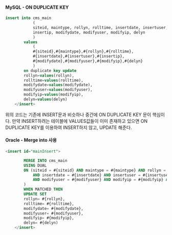 
#### MySQL - ON DUPLICATE KEY
```sql
insert into cms_main
			(
			siteid, maintype, rollyn, rolltime, insertdate, insertuser,
			insertip, modifydate, modifyuser, modifyip, delyn
			)
		values
			(
			#{siteid},#{maintype},#{rollyn},#{rolltime},
			#{insertdate},#{insertuser},#{insertip},
			#{modifydate},#{modifyuser},#{modifyip},#{delyn}
			)
		on duplicate key update
		rollyn=values(rollyn),
		rolltime=values(rolltime),
		modifydate=values(modifydate),
		modifyuser=values(modifyuser),
		modifyip=values(modifyip),
		delyn=values(delyn)
	</insert>
```

위의 코드는 기존에 INSERT문과 비슷하나 중간에 ON DUPLICATE KEY 문이 핵심이다.
만약 INSERT하려는 테이블에 VALUES값들이 이미 존재하고 있으면
ON DUPLICATE KEY를 이용하여 INSERT하지 않고, UPDATE 해준다.


#### Oracle - Merge into 사용
```sql
<insert id="mainInsert">

		MERGE INTO cms_main
		USING DUAL
		ON (siteid = #{siteid} AND maintype = #{maintype} AND rollyn = #{rollyn} AND rolltime = #{rolltime}
			AND insertdate = #{insertdate} AND insertuser = #{insertuser} AND insertip = #{insertip} AND modifydate = #{modifydate}
			AND modifyuser = #{modifyuser} AND modifyip = #{modifyip} AND  delyn =#{delyn}
		)
		WHEN MATCHED THEN
		UPDATE SET
		rollyn= #{rollyn},
		rolltime= #{rolltime},
		modifydate= #{modifydate},
		modifyuser= #{modifyuser},
		modifyip= #{modifyip},
		delyn= #{delyn)
	</insert>
```

